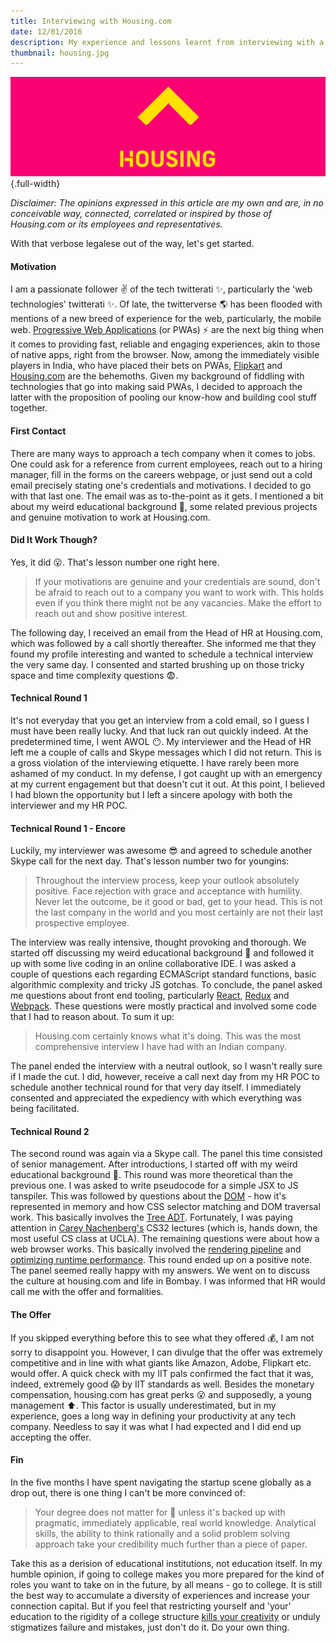 ```yaml
---
title: Interviewing with Housing.com
date: 12/01/2016
description: My experience and lessons learnt from interviewing with a leading Indian tech startup.
thumbnail: housing.jpg
---
```


![](./housing.jpg) {.full-width}

*Disclaimer: The opinions expressed in this article are my own and are, in no conceivable way, connected, correlated or inspired by those of Housing.com or its employees and representatives.*

With that verbose legalese out of the way, let's get started.

#### Motivation
I am a passionate follower :v: of the tech twitterati :sparkles:, particularly the 'web technologies' twitterati :sparkles:. Of late, the twitterverse :earth_americas: has been flooded with mentions of a new breed of experience for the web, particularly, the mobile web. [Progressive Web Applications](https://developers.google.com/web/progressive-web-apps/) (or PWAs) :zap: are the next big thing when it comes to providing fast, reliable and engaging experiences, akin to those of native apps, right from the browser.
Now, among the immediately visible players in India, who have placed their bets on PWAs, [Flipkart](http://tech-blog.flipkart.net/2015/11/progressive-web-app/) and [Housing.com](https://www.youtube.com/watch?v=dug_6lgZ7dw) are the behemoths. Given my background of fiddling with technologies that go into making said PWAs, I decided to approach the latter with the proposition of pooling our know-how and building cool stuff together.

#### First Contact
There are many ways to approach a tech company when it comes to jobs. One could ask for a reference from current employees, reach out to a hiring manager, fill in the forms on the careers webpage, or just send out a cold email precisely stating one's credentials and motivations. I decided to go with that last one. The email was as to-the-point as it gets. I mentioned a bit about my weird educational background :grimacing:, some related previous projects and genuine motivation to work at Housing.com.

#### Did It Work Though?
Yes, it did :open_mouth:. That's lesson number one right here.

>If your motivations are genuine and your credentials are sound, don't be afraid to reach out to a company you want to work with. This holds even if you think there might not be any vacancies. Make the effort to reach out and show positive interest.

The following day, I received an email from the Head of HR at Housing.com, which was followed by a call shortly thereafter. She informed me that they found my profile interesting and wanted to schedule a technical interview the very same day. I consented and started brushing up on those tricky space and time complexity questions :fearful:.

#### Technical Round 1
It's not everyday that you get an interview from a cold email, so I guess I must have been really lucky. And that luck ran out quickly indeed. At the predetermined time, I went AWOL :no_mouth:. My interviewer and the Head of HR left me a couple of calls and Skype messages which I did not return. This is a gross violation of the interviewing etiquette. I have rarely been more ashamed of my conduct. In my defense, I got caught up with an emergency at my current engagement but that doesn't cut it out. At this point, I believed I had blown the opportunity but I left a sincere apology with both the interviewer and my HR POC.

#### Technical Round 1 - Encore
Luckily, my interviewer was awesome :sunglasses: and agreed to schedule another Skype call for the next day. That's lesson number two for youngins:

>Throughout the interview process, keep your outlook absolutely positive. Face rejection with grace and acceptance with humility. Never let the outcome, be it good or bad, get to your head. This is not the last company in the world and you most certainly are not their last prospective employee.

The interview was really intensive, thought provoking and thorough. We started off discussing my weird educational background :grimacing: and followed it up with some live coding in an online collaborative IDE. I was asked a couple of questions each regarding ECMAScript standard functions, basic algorithmic complexity and tricky JS gotchas. To conclude, the panel asked me questions about front end tooling, particularly [React](https://facebook.github.io/react/), [Redux](http://redux.js.org/) and [Webpack](http://webpack.js.org/). These questions were mostly practical and involved some code that I had to reason about. To sum it up:

>Housing.com certainly knows what it's doing. This was the most comprehensive interview I have had with an Indian company.

The panel ended the interview with a neutral outlook, so I wasn't really sure if I made the cut. I did, however, receive a call next day from my HR POC to schedule another technical round for that very day itself. I immediately consented and appreciated the expediency with which everything was being facilitated.

#### Technical Round 2
The second round was again via a Skype call. The panel this time consisted of senior management. After introductions, I started off with my weird educational background :grimacing:. This round was more theoretical than the previous one. I was asked to write pseudocode for a simple JSX to JS tanspiler. This was followed by questions about the [DOM](https://developer.mozilla.org/en-US/docs/Web/API/Document_Object_Model) - how it's represented in memory and how CSS selector matching and DOM traversal work. This basically involves the [Tree ADT](https://en.wikipedia.org/wiki/Tree_(data_structure)). Fortunately, I was paying attention in [Carey Nachenberg's](http://www.bruinwalk.com/professors/carey-nachenberg/com-sci-32/) CS32 lectures (which is, hands down, the most useful CS class at UCLA). The remaining questions were about how a web browser works. This basically involved the [rendering pipeline](https://developers.google.com/web/fundamentals/performance/rendering/) and [optimizing runtime performance](https://www.youtube.com/watch?v=RCFQu0hK6bU). This round ended up on a positive note. The panel seemed really happy with my answers. We went on to discuss the culture at housing.com and life in Bombay. I was informed that HR would call me with the offer and formalities.

#### The Offer
If you skipped everything before this to see what they offered :moneybag:, I am not sorry to disappoint you. However, I can divulge that the offer was extremely competitive and in line with what giants like Amazon, Adobe, Flipkart etc. would offer. A quick check with my IIT pals confirmed the fact that it was, indeed, extremely good :scream: by IIT standards as well. Besides the monetary compensation, housing.com has great perks :open_mouth: and supposedly, a young management :arrow_up:. This factor is usually underestimated, but in my experience, goes a long way in defining your productivity at any tech company. Needless to say it was what I had expected and I did end up accepting the offer.

#### Fin
In the five months I have spent navigating the startup scene globally as a drop out, there is one thing I can't be more convinced of:

>Your degree does not matter for :poop: unless it's backed up with pragmatic, immediately applicable, real world knowledge. Analytical skills, the ability to think rationally and a solid problem solving approach take your credibility much further than a piece of paper.

Take this as a derision of educational institutions, not education itself. In my humble opinion, if going to college makes you more prepared for the kind of roles you want to take on in the future, by all means - go to college. It is still the best way to accumulate a diversity of experiences and increase your connection capital. But if you feel that restricting yourself and 'your' education to the rigidity of a college structure [kills your creativity](https://www.ted.com/talks/ken_robinson_says_schools_kill_creativity) or unduly stigmatizes failure and mistakes, just don't do it. Do your own thing.

